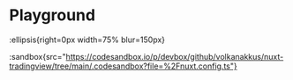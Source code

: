 # Playground

:ellipsis{right=0px width=75% blur=150px}

:sandbox{src="https://codesandbox.io/p/devbox/github/volkanakkus/nuxt-tradingview/tree/main/.codesandbox?file=%2Fnuxt.config.ts"}
